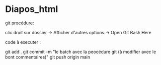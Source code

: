 # Diapos_html

git procédure:

clic droit sur dossier -> Afficher d'autres options -> Open Git Bash Here

code à executer :

git add .
git commit -m "le batch avec la peocédure git (à modifier avec le bont commentaires)" 
git push origin main
